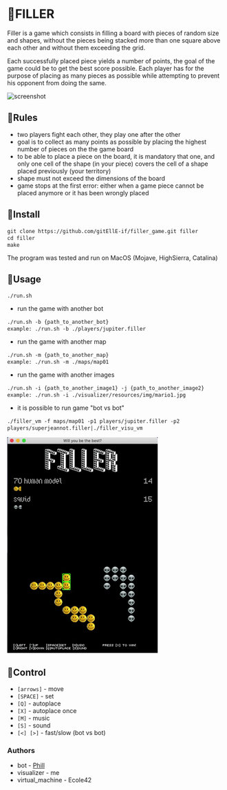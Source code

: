 # 🔹FILLER


Filler is a game which consists in filling a board with pieces of random size and shapes, without the pieces being stacked more than one square above each other and without them exceeding the grid.

Each successfully placed piece yields a number of points, the goal of the game could be to get the best score possible. Each player has for the purpose of placing as many pieces as possible while attempting to prevent his opponent from doing the same.


![screenshot](screenshot/filler1.gif)


## 🔸Rules

- two players fight each other, they play one after the other
- goal is to collect as many points as possible by placing the highest number of pieces on the the game board
- to be able to place a piece on the board, it is mandatory that one, and only one cell of the shape (in your piece) covers the cell of a shape placed previously (your territory)
- shape must not exceed the dimensions of the board
- game stops at the first error: either when a game piece cannot be placed anymore or it has been wrongly placed

## 🔹Install

```
git clone https://github.com/gitEllE-if/filler_game.git filler
cd filler
make
```
The program was tested and run on MacOS (Mojave, HighSierra, Catalina)


## 🔸Usage

```
./run.sh
```

- run the game with another bot
```
./run.sh -b {path_to_another_bot}
example: ./run.sh -b ./players/jupiter.filler
```
- run the game with another map
```
./run.sh -m {path_to_another_map}
example: ./run.sh -m ./maps/map01
```
- run the game with another images
```
./run.sh -i {path_to_another_image1} -j {path_to_another_image2}
example: ./run.sh -i ./visualizer/resources/img/mario1.jpg
```
- it is possible to run game "bot vs bot"
```
./filler_vm -f maps/map01 -p1 players/jupiter.filler -p2 players/superjeannot.filler|./filler_visu_vm
```

![screenshot](screenshot/filler2.gif)


## 🔹Control

- `[arrows]`  - move
- `[SPACE]` - set
- `[Q]`		  - autoplace
- `[X]`		  - autoplace once
- `[M]`		  - music
- `[S]`		  - sound
- `[<] [>]` - fast/slow (bot vs bot)

### Authors 

- bot				- [Phill](https://github.com/PhilippNox)
- visualizer 		- me
- virtual_machine	- Ecole42
